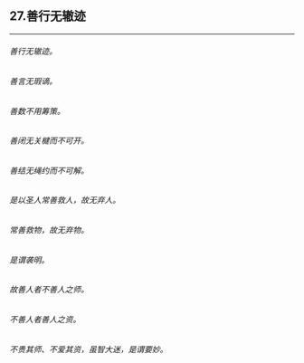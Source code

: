 ## 27.善行无辙迹
---


###### 善行无辙迹。

###### 善言无瑕谪。

###### 善数不用筹策。

###### 善闭无关楗而不可开。

###### 善结无绳约而不可解。

###### 是以圣人常善救人，故无弃人。

###### 常善救物，故无弃物。

###### 是谓袭明。

###### 故善人者不善人之师。

###### 不善人者善人之资。

###### 不贵其师、不爱其资，虽智大迷，是谓要妙。

###### 

